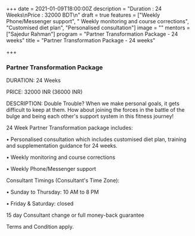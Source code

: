 +++
date = 2021-01-09T18:00:00Z
description = "Duration : 24 Weeks\nPrice : 32000 BDT\n"
draft = true
features = ["Weekly Phone/Messenger support", " Weekly monitoring and course corrections", "Customised diet plan", "Personalised consultation"]
image = ""
mentors = ["Sajedur Rahman"]
program = "Partner Transformation Package - 24 weeks"
title = "Partner Transformation Package - 24 weeks"

+++
### Partner Transformation Package

DURATION: 24 Weeks

PRICE: 32000 INR (36000 INR)

DESCRIPTION: Double Trouble? When we make personal goals, it gets difficult to keep at them. How about joining the forces in the battle of the bulge and being each other's support system in this fitness journey!

24 Week Partner Transformation package includes:

• Personalised consultation which includes customised diet plan, training and supplementation guidance for 24 weeks.

• Weekly monitoring and course corrections

• Weekly Phone/Messenger support

Consultant Timings (Consultant's Time Zone):

• Sunday to Thursday: 10 AM to 8 PM

• Friday & Saturday: closed

15 day Consultant change or full money-back guarantee

Terms and Condition apply.